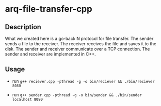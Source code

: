# arq-file-transfer-cpp

## Description

What we created here is a go-back N protocol for file transfer. The sender sends a file to the receiver. The receiver receives the file and saves it to the disk. The sender and receiver communicate over a TCP connection. The sender and receiver are implemented in C++.
## Usage

- run `g++ reciever.cpp -pthread -g -o bin/reciever && ./bin/reciever 8080`

- run `g++ sender.cpp -pthread -g -o bin/sender && ./bin/sender localhost 8080`
